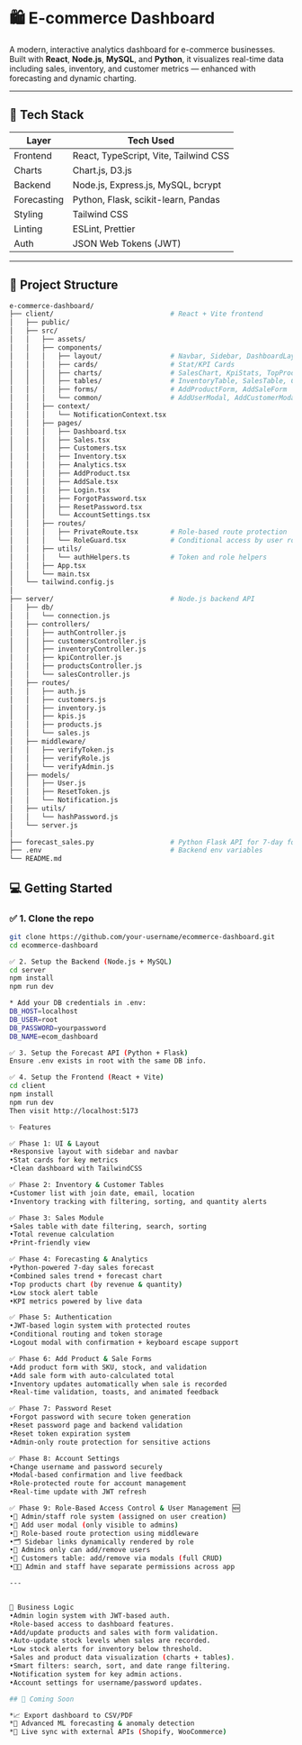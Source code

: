 # 🛍️ E-commerce Dashboard

A modern, interactive analytics dashboard for e-commerce businesses. Built with **React**, **Node.js**, **MySQL**, and **Python**, it visualizes real-time data including sales, inventory, and customer metrics — enhanced with forecasting and dynamic charting.

---

## 🚀 Tech Stack

| Layer       | Tech Used                                 |
|-------------|--------------------------------------------|
| Frontend    | React, TypeScript, Vite, Tailwind CSS      |
| Charts      | Chart.js, D3.js                            |
| Backend     | Node.js, Express.js, MySQL, bcrypt         |
| Forecasting | Python, Flask, scikit-learn, Pandas        |
| Styling     | Tailwind CSS                               |
| Linting     | ESLint, Prettier                           |
| Auth        | JSON Web Tokens (JWT)                      |

---

## 📁 Project Structure

```bash
e-commerce-dashboard/
├── client/                             # React + Vite frontend
│   ├── public/
│   ├── src/
│   │   ├── assets/
│   │   ├── components/
│   │   │   ├── layout/                 # Navbar, Sidebar, DashboardLayout
│   │   │   ├── cards/                  # Stat/KPI Cards
│   │   │   ├── charts/                 # SalesChart, KpiStats, TopProductsChart
│   │   │   ├── tables/                 # InventoryTable, SalesTable, CustomerTable
│   │   │   ├── forms/                  # AddProductForm, AddSaleForm
│   │   │   └── common/                 # AddUserModal, AddCustomerModal, DeleteCustomerModal
│   │   ├── context/
│   │   │   └── NotificationContext.tsx
│   │   ├── pages/
│   │   │   ├── Dashboard.tsx
│   │   │   ├── Sales.tsx
│   │   │   ├── Customers.tsx
│   │   │   ├── Inventory.tsx
│   │   │   ├── Analytics.tsx
│   │   │   ├── AddProduct.tsx
│   │   │   ├── AddSale.tsx
│   │   │   ├── Login.tsx
│   │   │   ├── ForgotPassword.tsx
│   │   │   ├── ResetPassword.tsx
│   │   │   └── AccountSettings.tsx
│   │   ├── routes/
│   │   │   ├── PrivateRoute.tsx        # Role-based route protection
│   │   │   └── RoleGuard.tsx           # Conditional access by user role
│   │   ├── utils/
│   │   │   └── authHelpers.ts          # Token and role helpers
│   │   ├── App.tsx
│   │   └── main.tsx
│   └── tailwind.config.js
│
├── server/                             # Node.js backend API
│   ├── db/
│   │   └── connection.js
│   ├── controllers/
│   │   ├── authController.js
│   │   ├── customersController.js
│   │   ├── inventoryController.js
│   │   ├── kpiController.js
│   │   ├── productsController.js
│   │   └── salesController.js
│   ├── routes/
│   │   ├── auth.js
│   │   ├── customers.js
│   │   ├── inventory.js
│   │   ├── kpis.js
│   │   ├── products.js
│   │   └── sales.js
│   ├── middleware/
│   │   ├── verifyToken.js
│   │   ├── verifyRole.js
│   │   └── verifyAdmin.js
│   ├── models/
│   │   ├── User.js
│   │   ├── ResetToken.js
│   │   └── Notification.js
│   ├── utils/
│   │   └── hashPassword.js
│   └── server.js
│
├── forecast_sales.py                   # Python Flask API for 7-day forecast
├── .env                                # Backend env variables
└── README.md
```

## 💻 Getting Started

### ✅ 1. Clone the repo

```bash
git clone https://github.com/your-username/ecommerce-dashboard.git
cd ecommerce-dashboard

✅ 2. Setup the Backend (Node.js + MySQL)
cd server
npm install
npm run dev

* Add your DB credentials in .env:
DB_HOST=localhost
DB_USER=root
DB_PASSWORD=yourpassword
DB_NAME=ecom_dashboard

✅ 3. Setup the Forecast API (Python + Flask)
Ensure .env exists in root with the same DB info.

✅ 4. Setup the Frontend (React + Vite)
cd client
npm install
npm run dev
Then visit http://localhost:5173

✨ Features

✅ Phase 1: UI & Layout
•Responsive layout with sidebar and navbar
•Stat cards for key metrics
•Clean dashboard with TailwindCSS

✅ Phase 2: Inventory & Customer Tables
•Customer list with join date, email, location
•Inventory tracking with filtering, sorting, and quantity alerts

✅ Phase 3: Sales Module
•Sales table with date filtering, search, sorting
•Total revenue calculation
•Print-friendly view

✅ Phase 4: Forecasting & Analytics
•Python-powered 7-day sales forecast
•Combined sales trend + forecast chart
•Top products chart (by revenue & quantity)
•Low stock alert table
•KPI metrics powered by live data

✅ Phase 5: Authentication
•JWT-based login system with protected routes
•Conditional routing and token storage
•Logout modal with confirmation + keyboard escape support

✅ Phase 6: Add Product & Sale Forms
•Add product form with SKU, stock, and validation
•Add sale form with auto-calculated total
•Inventory updates automatically when sale is recorded
•Real-time validation, toasts, and animated feedback

✅ Phase 7: Password Reset
•Forgot password with secure token generation
•Reset password page and backend validation
•Reset token expiration system
•Admin-only route protection for sensitive actions

✅ Phase 8: Account Settings
•Change username and password securely
•Modal-based confirmation and live feedback
•Role-protected route for account management
•Real-time update with JWT refresh

✅ Phase 9: Role-Based Access Control & User Management 🆕
•🔐 Admin/staff role system (assigned on user creation)
•👥 Add user modal (only visible to admins)
•🧾 Role-based route protection using middleware
•🗂 Sidebar links dynamically rendered by role
•👤 Admins only can add/remove users
•👥 Customers table: add/remove via modals (full CRUD)
•🧑‍💻 Admin and staff have separate permissions across app

---


🧠 Business Logic
•Admin login system with JWT-based auth.
•Role-based access to dashboard features.
•Add/update products and sales with form validation.
•Auto-update stock levels when sales are recorded.
•Low stock alerts for inventory below threshold.
•Sales and product data visualization (charts + tables).
•Smart filters: search, sort, and date range filtering.
•Notification system for key admin actions.
•Account settings for username/password updates.

## 🧠 Coming Soon

*📈 Export dashboard to CSV/PDF
*🤖 Advanced ML forecasting & anomaly detection
*🔄 Live sync with external APIs (Shopify, WooCommerce)







